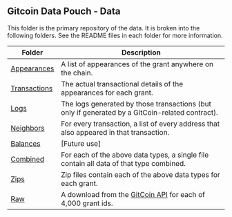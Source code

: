 ## Gitcoin Data Pouch - Data

This folder is the primary repository of the data. It is broken into the following folders. See the README files in each folder for more information.

| Folder                   | Description                                                                                          |
| ------------------------ | ---------------------------------------------------------------------------------------------------- |
| [Appearances](./apps)    | A list of appearances of the grant anywhere on the chain.                                            |
| [Transactions](./txs)    | The actual transactional details of the appearances for each grant.                                  |
| [Logs](./logs)           | The logs generated by those transactions (but only if generated by a GitCoin-related contract).      |
| [Neighbors](./neighbors) | For every transaction, a list of every address that also appeared in that transaction.               |
| [Balances](./bals)       | [Future use]                                                                                         |
| [Combined](./combined)   | For each of the above data types, a single file contain all data of that type combined.              |
| [Zips](./zips)           | Zip files contain each of the above data types for each grant.                                       |
| [Raw](./raw)             | A download from the [GitCoin API](https://docs.gitcoin.co/mk_rest_api/) for each of 4,000 grant ids. |
